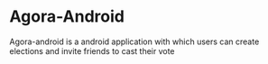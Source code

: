 # Agora-Android

Agora-android is a android application with which users can create elections and invite friends to cast their vote 
